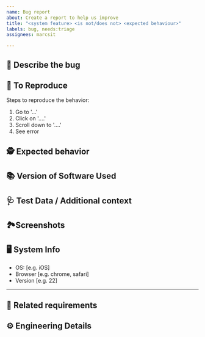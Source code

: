 ```yaml
---
name: Bug report
about: Create a report to help us improve
title: "<system feature> <is not/does not> <expected behaviour>"
labels: bug, needs:triage
assignees: marcsit

---
```


## 🐛 Describe the bug
<!-- A clear and concise description of what the bug is. -->

## 📜 To Reproduce
Steps to reproduce the behavior:
1. Go to '...'
2. Click on '....'
3. Scroll down to '....'
4. See error

## 🕵️ Expected behavior
<!-- A clear and concise description of what you expected to happen -->

## 📚 Version of Software Used
<!-- Software should have a `-V` or `--version` flag to get this information. -->

## 🩺 Test Data / Additional context
<!-- If applicable, Add test data or any other context about the problem here -->

##  🏞Screenshots
<!-- If applicable, add screenshots to help explain your problem. -->

## 🖥 System Info
 - OS: [e.g. iOS]
 - Browser [e.g. chrome, safari]
 - Version [e.g. 22]

---
<!-- FOR DEV TEAM USE -->

## 🦄 Related requirements


## ⚙️ Engineering Details
